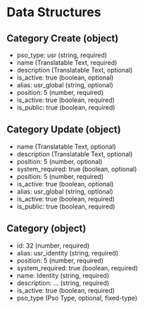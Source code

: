 # Data Structures

## Category Create (object)
+ pso_type: usr (string, required)
+ name (Translatable Text, required)
+ description (Translatable Text, optional)
+ is_active: true (boolean, optional)
+ alias: usr_global (string, optional)
+ position: 5 (number, required)
+ is_active: true (boolean, required)
+ is_public: true (boolean, required)

## Category Update (object)
+ name (Translatable Text, optional)
+ description (Translatable Text, optional)
+ position: 5 (number, optional)
+ system_required: true (boolean, optional)
+ position: 5 (number, required)
+ is_active: true (boolean, optional)
+ alias: usr_global (string, optional)
+ is_active: true (boolean, required)
+ is_public: true (boolean, required)

## Category (object)
+ id: 32 (number, required)
+ alias: usr_identity (string, required)
+ position: 5 (number, required)
+ system_required: true (boolean, required)
+ name: Identity (string, required)
+ description: ... (string, required)
+ is_active: true (boolean, required)
+ pso_type (Pso Type, optional, fixed-type)